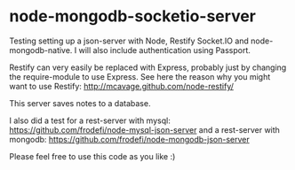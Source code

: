 node-mongodb-socketio-server
============================

Testing setting up a json-server with Node, Restify Socket.IO and node-mongodb-native.
I will also include authentication using Passport.

Restify can very easily be replaced with Express, probably just by changing the require-module to use Express.
See here the reason why you might want to use Restify: http://mcavage.github.com/node-restify/

This server saves notes to a database.

I also did a test for a rest-server with mysql: https://github.com/frodefi/node-mysql-json-server
and a rest-server with mongodb: https://github.com/frodefi/node-mongodb-json-server

Please feel free to use this code as you like :)
